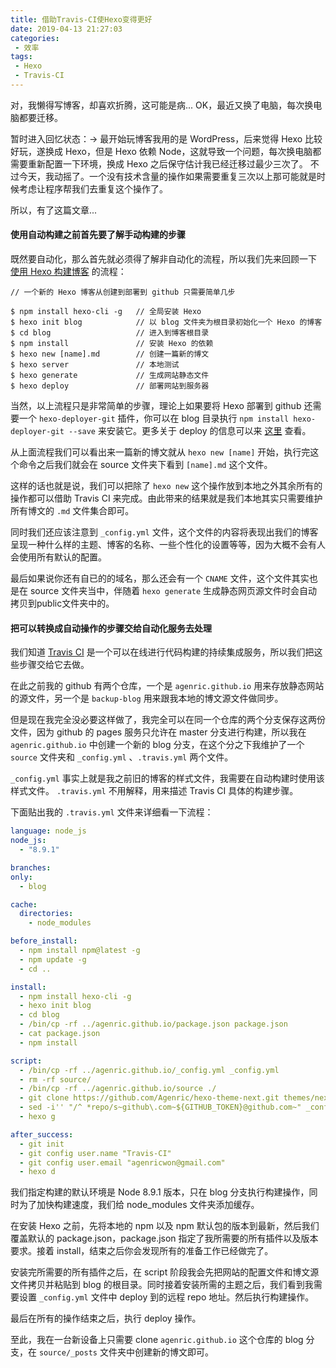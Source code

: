 ```yaml
---
title: 借助Travis-CI使Hexo变得更好
date: 2019-04-13 21:27:03
categories:
 - 效率
tags:
 - Hexo
 - Travis-CI
---
```


对，我懒得写博客，却喜欢折腾，这可能是病...
OK，最近又换了电脑，每次换电脑都要迁移。

暂时进入回忆状态：->
最开始玩博客我用的是 WordPress，后来觉得 Hexo 比较好玩，遂换成 Hexo，但是 Hexo 依赖 Node，这就导致一个问题，每次换电脑都需要重新配置一下环境，换成 Hexo 之后保守估计我已经迁移过最少三次了。
不过今天，我动摇了。一个没有技术含量的操作如果需要重复三次以上那可能就是时候考虑让程序帮我们去重复这个操作了。

所以，有了这篇文章...

#### 使用自动构建之前首先要了解手动构建的步骤

既然要自动化，那么首先就必须得了解非自动化的流程，所以我们先来回顾一下 [使用 Hexo 构建博客](https://hexo.io/zh-cn/index.html) 的流程：

``` shell
// 一个新的 Hexo 博客从创建到部署到 github 只需要简单几步

$ npm install hexo-cli -g   // 全局安装 Hexo
$ hexo init blog            // 以 blog 文件夹为根目录初始化一个 Hexo 的博客
$ cd blog                   // 进入到博客根目录
$ npm install               // 安装 Hexo 的依赖
$ hexo new [name].md        // 创建一篇新的博文
$ hexo server               // 本地测试
$ hexo generate             // 生成网站静态文件
$ hexo deploy               // 部署网站到服务器
```

当然，以上流程只是非常简单的步骤，理论上如果要将 Hexo 部署到 github 还需要一个 `hexo-deployer-git` 插件，你可以在 blog 目录执行 `npm install hexo-deployer-git --save` 来安装它。更多关于 deploy 的信息可以来 [这里](https://hexo.io/docs/deployment.html) 查看。

从上面流程我们可以看出来一篇新的博文就从 `hexo new [name]` 开始，执行完这个命令之后我们就会在 source 文件夹下看到 `[name].md` 这个文件。

这样的话也就是说，我们可以把除了 `hexo new` 这个操作放到本地之外其余所有的操作都可以借助 Travis CI 来完成。由此带来的结果就是我们本地其实只需要维护所有博文的 `.md` 文件集合即可。

同时我们还应该注意到 `_config.yml` 文件，这个文件的内容将表现出我们的博客呈现一种什么样的主题、博客的名称、一些个性化的设置等等，因为大概不会有人会使用所有默认的配置。

最后如果说你还有自已的的域名，那么还会有一个 `CNAME` 文件，这个文件其实也是在 source 文件夹当中，伴随着 `hexo generate` 生成静态网页源文件时会自动拷贝到public文件夹中的。

#### 把可以转换成自动操作的步骤交给自动化服务去处理

我们知道 [Travis CI](https://zh.wikipedia.org/zh-cn/Travis_CI) 是一个可以在线进行代码构建的持续集成服务，所以我们把这些步骤交给它去做。

在此之前我的 github 有两个仓库，一个是 `agenric.github.io` 用来存放静态网站的源文件，另一个是 `backup-blog` 用来跟我本地的博文源文件做同步。

但是现在我完全没必要这样做了，我完全可以在同一个仓库的两个分支保存这两份文件，因为 github 的 pages 服务只允许在 master 分支进行构建，所以我在 `agenric.github.io` 中创建一个新的 blog 分支，在这个分之下我维护了一个 `source` 文件夹和 `_config.yml` 、`.travis.yml` 两个文件。

`_config.yml` 事实上就是我之前旧的博客的样式文件，我需要在自动构建时使用该样式文件。
`.travis.yml` 不用解释，用来描述 Travis CI 具体的构建步骤。

下面贴出我的 `.travis.yml` 文件来详细看一下流程：

```yml
language: node_js
node_js:
  - "8.9.1"

branches:
only:
  - blog

cache:
  directories:
    - node_modules

before_install:
  - npm install npm@latest -g
  - npm update -g
  - cd ..

install:
  - npm install hexo-cli -g
  - hexo init blog
  - cd blog
  - /bin/cp -rf ../agenric.github.io/package.json package.json
  - cat package.json
  - npm install

script:
  - /bin/cp -rf ../agenric.github.io/_config.yml _config.yml
  - rm -rf source/
  - /bin/cp -rf ../agenric.github.io/source ./
  - git clone https://github.com/Agenric/hexo-theme-next.git themes/next
  - sed -i'' "/^ *repo/s~github\.com~${GITHUB_TOKEN}@github.com~" _config.yml
  - hexo g

after_success:
  - git init
  - git config user.name "Travis-CI"
  - git config user.email "agenricwon@gmail.com"
  - hexo d

```

我们指定构建的默认环境是 Node 8.9.1 版本，只在 blog 分支执行构建操作，同时为了加快构建速度，我们给 node_modules 文件夹添加缓存。

在安装 Hexo 之前，先将本地的 npm 以及 npm 默认包的版本到最新，然后我们覆盖默认的 package.json，package.json 指定了我所需要的所有插件以及版本要求。接着 install，结束之后你会发现所有的准备工作已经做完了。

安装完所需要的所有插件之后，在 script 阶段我会先把网站的配置文件和博文源文件拷贝并粘贴到 blog 的根目录。同时接着安装所需的主题之后，我们看到我需要设置 `_config.yml` 文件中 deploy 到的远程 repo 地址。然后执行构建操作。

最后在所有的操作结束之后，执行 deploy 操作。

至此，我在一台新设备上只需要 clone `agenric.github.io` 这个仓库的 blog 分支，在 `source/_posts` 文件夹中创建新的博文即可。